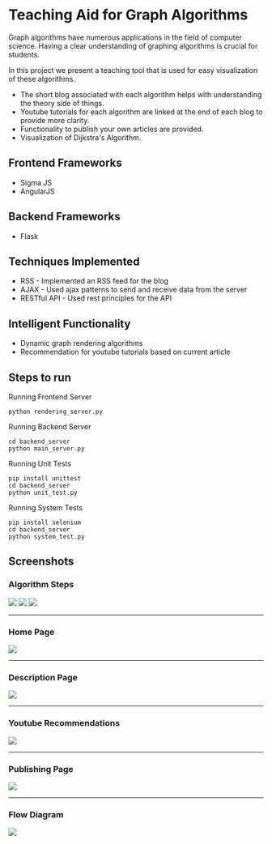 # Teaching Aid for Graph Algorithms

Graph algorithms have numerous applications in the field of computer science.
Having a clear understanding of graphing algorithms is crucial for students. 

In this project we present a teaching tool that is used for easy visualization of these algorithms. 

* The short blog associated with each algorithm helps with understanding the theory side of things. 
* Youtube tutorials for each algorithm are linked at the end of each blog to provide more clarity.
* Functionality to publish your own articles are provided.
* Visualization of Dijkstra's Algorithm.

## Frontend Frameworks
* Sigma JS
* AngularJS

## Backend Frameworks
* Flask

## Techniques Implemented
* RSS - Implemented an RSS feed for the blog 
* AJAX - Used ajax patterns to send and receive data from the server 
* RESTful API - Used rest principles for the API

## Intelligent Functionality
* Dynamic graph rendering algorithms
* Recommendation for youtube tutorials based on current article 

## Steps to run

Running Frontend Server
```
python rendering_server.py 
```

Running Backend Server
```
cd backend_server
python main_server.py
```

Running Unit Tests
```
pip install unittest
cd backend_server
python unit_test.py
```

Running System Tests
```
pip install selenium
cd backend_server
python system_test.py
```
## Screenshots
### Algorithm Steps 
![](screenshots/step1.PNG)
![](screenshots/step2.PNG)
![](screenshots/step3.PNG)
<hr>


### Home Page
![](screenshots/home.PNG)
<hr>

### Description Page
![](screenshots/alg-desc.PNG)
<hr>


### Youtube Recommendations
![](screenshots/yt.PNG)
<hr>


### Publishing Page
![](screenshots/publish.PNG)
<hr>

### Flow Diagram
![](flowdiagram.png)

